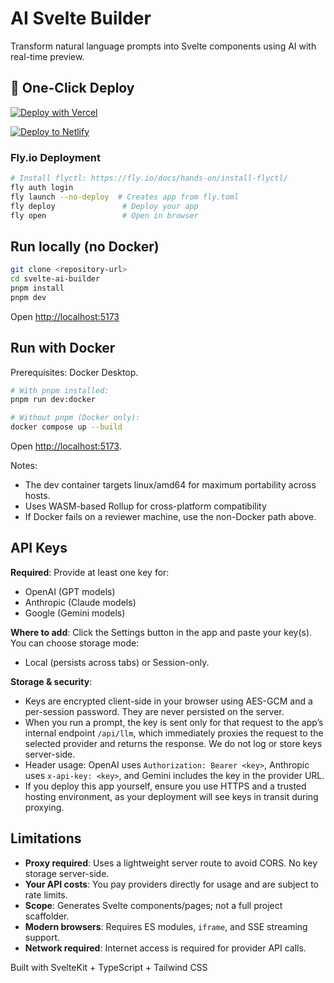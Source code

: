# AI Svelte Builder

Transform natural language prompts into Svelte components using AI with real-time preview.

## 🚀 One-Click Deploy

[![Deploy with Vercel](https://vercel.com/button)](https://vercel.com/new/clone?repository-url=https%3A%2F%2Fgithub.com%2Fheliosbayma%2Fsvelte-ai-builder&project-name=svelte-ai-builder&repository-name=svelte-ai-builder)

[![Deploy to Netlify](https://www.netlify.com/img/deploy/button.svg)](https://app.netlify.com/start/deploy?repository=https://github.com/heliosbayma/svelte-ai-builder)

### Fly.io Deployment

```bash
# Install flyctl: https://fly.io/docs/hands-on/install-flyctl/
fly auth login
fly launch --no-deploy  # Creates app from fly.toml
fly deploy               # Deploy your app
fly open                 # Open in browser
```

## Run locally (no Docker)

```bash
git clone <repository-url>
cd svelte-ai-builder
pnpm install
pnpm dev
```

Open <http://localhost:5173>

## Run with Docker

Prerequisites: Docker Desktop.

```bash
# With pnpm installed:
pnpm run dev:docker

# Without pnpm (Docker only):
docker compose up --build
```

Open <http://localhost:5173>.

Notes:

- The dev container targets linux/amd64 for maximum portability across hosts.
- Uses WASM-based Rollup for cross-platform compatibility
- If Docker fails on a reviewer machine, use the non-Docker path above.

## API Keys

**Required**: Provide at least one key for:

- OpenAI (GPT models)
- Anthropic (Claude models)
- Google (Gemini models)

**Where to add**: Click the Settings button in the app and paste your key(s). You can choose storage mode:

- Local (persists across tabs) or Session-only.

**Storage & security**:

- Keys are encrypted client-side in your browser using AES-GCM and a per-session password. They are never persisted on the server.
- When you run a prompt, the key is sent only for that request to the app’s internal endpoint `/api/llm`, which immediately proxies the request to the selected provider and returns the response. We do not log or store keys server-side.
- Header usage: OpenAI uses `Authorization: Bearer <key>`, Anthropic uses `x-api-key: <key>`, and Gemini includes the key in the provider URL.
- If you deploy this app yourself, ensure you use HTTPS and a trusted hosting environment, as your deployment will see keys in transit during proxying.

## Limitations

- **Proxy required**: Uses a lightweight server route to avoid CORS. No key storage server-side.
- **Your API costs**: You pay providers directly for usage and are subject to rate limits.
- **Scope**: Generates Svelte components/pages; not a full project scaffolder.
- **Modern browsers**: Requires ES modules, `iframe`, and SSE streaming support.
- **Network required**: Internet access is required for provider API calls.

Built with SvelteKit + TypeScript + Tailwind CSS
